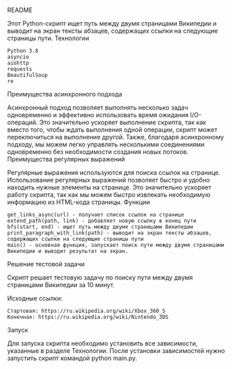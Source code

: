 README

Этот Python-скрипт ищет путь между двумя страницами Википедии и выводит на экран тексты абзацев, содержащих ссылки на следующие страницы пути.
Технологии

    Python 3.8
    asyncio
    aiohttp
    requests
    BeautifulSoup
    re


Преимущества асинхронного подхода

Асинхронный подход позволяет выполнять несколько задач одновременно и эффективно использовать время ожидания I/O-операций. Это значительно ускоряет выполнение скрипта, так как вместо того, чтобы ждать выполнения одной операции, скрипт может переключиться на выполнение другой. Также, благодаря асинхронному подходу, мы можем легко управлять несколькими соединениями одновременно без необходимости создания новых потоков.
Преимущества регулярных выражений

Регулярные выражения используются для поиска ссылок на странице. Использование регулярных выражений позволяет быстро и удобно находить нужные элементы на странице. Это значительно ускоряет работу скрипта, так как мы можем быстро извлекать необходимую информацию из HTML-кода страницы.
Функции

    get_links_async(url) - получает список ссылок на странице
    extend_path(path, link) - добавляет новую ссылку в конец пути
    bfs(start, end) - ищет путь между двумя страницами Википедии
    print_paragraph_with_link(path) - выводит на экран тексты абзацев, содержащих ссылки на следующие страницы пути
    main() - основная функция, запускает поиск пути между двумя страницами Википедии и выводит результат на экран.

Решение тестовой задачи

Скрипт решает тестовую задачу по поиску пути между двумя страницами Википедии за 10 минут.

Исходные ссылки:

    Стартовая: https://ru.wikipedia.org/wiki/Xbox_360_S
    Конечная: https://ru.wikipedia.org/wiki/Nintendo_3DS

Запуск

Для запуска скрипта необходимо установить все зависимости, указанные в разделе Технологии. После установки зависимостей нужно запустить скрипт командой python main.py.